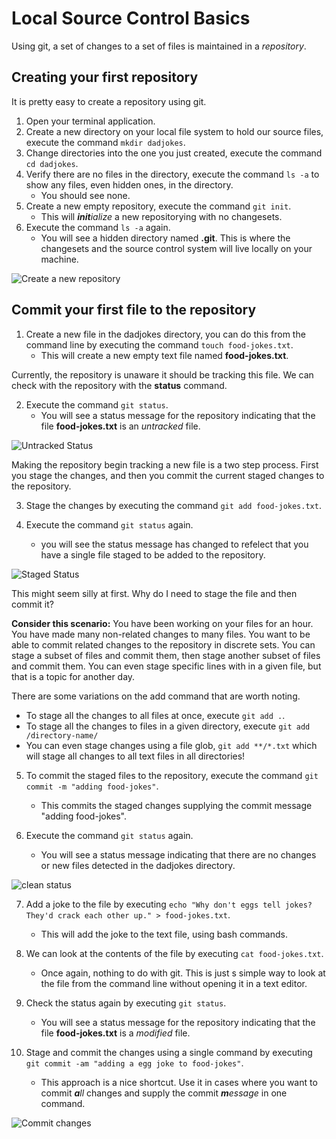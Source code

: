 # Local Source Control Basics

Using git, a set of changes to a set of files is maintained in a *repository*. 

## Creating your first repository

It is pretty easy to create a repository using git.

1. Open your terminal application.
2. Create a new directory on your local file system to hold our source files, execute the command `mkdir dadjokes`.
3. Change directories into the one you just created, execute the command `cd dadjokes`.
4. Verify there are no files in the directory, execute the command `ls -a` to show any files, even hidden ones, in the directory.
    - You should see none.
5. Create a new empty repository, execute the command `git init`.
    - This will _**init**ialize_ a new repositorying with no changesets.
6. Execute the command `ls -a` again.
    - You will see a hidden directory named **.git**. This is where the changesets and the source control system will live locally on your machine.

![Create a new repository](https://s3-us-west-1.amazonaws.com/iamnotmyself-com/2020/10/Screen-Shot-2020-10-15-at-5.32.18-PM.png)

## Commit your first file to the repository

1. Create a new file in the dadjokes directory, you can do this from the command line by executing the command `touch food-jokes.txt`.
    - This will create a new empty text file named **food-jokes.txt**.

Currently, the repository is unaware it should be tracking this file. We can check with the repository with the **status** command.

2. Execute the command `git status`.
    - You will see a status message for the repository indicating that the file **food-jokes.txt** is an _untracked_ file.

![Untracked Status](https://s3-us-west-1.amazonaws.com/iamnotmyself-com/2020/10/Screen-Shot-2020-10-15-at-5.36.45-PM.png)

Making the repository begin tracking a new file is a two step process. First you stage the changes, and then you commit the current staged changes to the repository.

3. Stage the changes by executing the command `git add food-jokes.txt`.

4. Execute the command `git status` again.
    - you will see the status message has changed to refelect that you have a single file staged to be added to the repository.
    
![Staged Status](https://s3-us-west-1.amazonaws.com/iamnotmyself-com/2020/10/Screen-Shot-2020-10-15-at-5.45.10-PM.png)

This might seem silly at first. Why do I need to stage the file and then commit it? 

**Consider this scenario:** You have been working on your files for an hour. You have made many non-related changes to many files. You want to be able to commit related changes to the repository in discrete sets. You can stage a subset of files and commit them, then stage another subset of files and commit them. You can even stage specific lines with in a given file, but that is a topic for another day.

There are some variations on the add command that are worth noting.

- To stage all the changes to all files at once, execute `git add .`.
- To stage all the changes to files in a given directory, execute `git add /directory-name/`
- You can even stage changes using a file glob, `git add **/*.txt` which will stage all changes to all text files in all directories!

5. To commit the staged files to the repository, execute the command `git commit -m "adding food-jokes"`.
    - This commits the staged changes supplying the commit message "adding food-jokes".
    
6. Execute the command `git status` again.
    - You will see a status message indicating that there are no changes or new files detected in the dadjokes directory.

![clean status](https://s3-us-west-1.amazonaws.com/iamnotmyself-com/2020/10/Screen-Shot-2020-10-15-at-6.01.23-PM.png)

7. Add a joke to the file by executing `echo "Why don't eggs tell jokes? They'd crack each other up." > food-jokes.txt`.
    - This will add the joke to the text file, using bash commands.

8. We can look at the contents of the file by executing `cat food-jokes.txt`.
    - Once again, nothing to do with git. This is just s simple way to look at the file from the command line without opening it in a text editor.

9. Check the status again by executing `git status`.
    - You will see a status message for the repository indicating that the file **food-jokes.txt** is a _modified_ file.

10. Stage and commit the changes using a single command by executing `git commit -am "adding a egg joke to food-jokes"`.
    - This approach is a nice shortcut. Use it in cases where you want to commit _**a**ll_ changes and supply the commit _**m**essage_ in one command.
        
![Commit changes](https://s3-us-west-1.amazonaws.com/iamnotmyself-com/2020/10/Screen-Shot-2020-10-16-at-5.52.36-AM.png)
